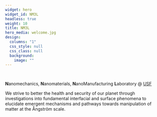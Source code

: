 ```yaml
---
widget: hero
widget_id: NM3L
headless: true
weight: 10
title: NM3L
hero_media: welcome.jpg
design:
  columns: "1"
  css_style: null
  css_class: null
  background:
    image: ""
---
```

<br>

**N**anomechanics, **N**anomaterials, **N**anoManufacturing **L**aboratory @ [USF](https://www.usf.edu/)

We strive to better the health and security of our planet through investigations into fundamental interfacial and surface phenomena to elucidate emergent mechanisms and pathways towards manipulation of matter at the Ångström scale.